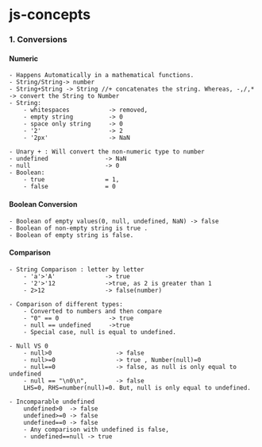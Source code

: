 # js-concepts

### 1. Conversions
#### Numeric
    - Happens Automatically in a mathematical functions.
    - String/String-> number 
    - String+String -> String //+ concatenates the string. Whereas, -,/,* -> convert the String to Number
    - String: 
        - whitespaces           -> removed, 
        - empty string          -> 0
        - space only string     -> 0
        - '2'                   -> 2
        - '2px'                 -> NaN

    - Unary + : Will convert the non-numeric type to number
    - undefined                -> NaN
    - null                     -> 0
    - Boolean:
        - true                 = 1, 
        - false                = 0
#### Boolean Conversion
    - Boolean of empty values(0, null, undefined, NaN) -> false
    - Boolean of non-empty string is true .
    - Boolean of empty string is false. 
#### Comparison
    - String Comparison : letter by letter
        - 'a'>'A'              -> true
        - '2'>'12              ->true, as 2 is greater than 1
        - 2>12                 -> false(number)

    - Comparison of different types: 
        - Converted to numbers and then compare
        - "0" == 0              -> true
        - null == undefined     ->true 
        - Special case, null is equal to undefined.

    - Null VS 0
        - null>0                  -> false
        - null>=0                 -> true , Number(null)=0
        - null==0                 -> false, as null is only equal to undefined
        - null == "\n0\n",        -> false 
        LHS=0, RHS=number(null)=0. But, null is only equal to undefined.

    - Incomparable undefined
        undefined>0  -> false
        undefined>=0 -> false
        undefined==0 -> false
        - Any comparison with undefined is false,
        - undefined==null -> true
